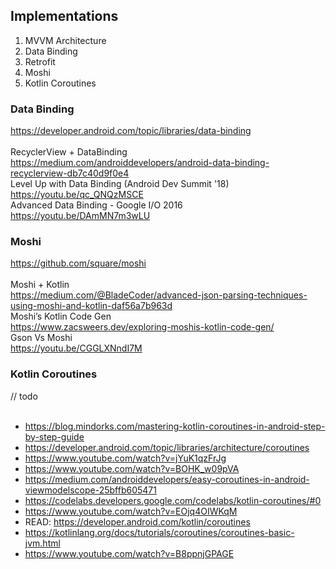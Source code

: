 ## Implementations


1. MVVM Architecture
2. Data Binding
3. Retrofit
4. Moshi
5. Kotlin Coroutines

### Data Binding
https://developer.android.com/topic/libraries/data-binding
<br><br>
RecyclerView + DataBinding
<br>
https://medium.com/androiddevelopers/android-data-binding-recyclerview-db7c40d9f0e4
<br>
Level Up with Data Binding (Android Dev Summit '18)
<br>
https://youtu.be/qc_QNQzMSCE
<br>
Advanced Data Binding - Google I/O 2016
<br>
https://youtu.be/DAmMN7m3wLU

### Moshi
https://github.com/square/moshi
<br><br>
Moshi + Kotlin
<br>
https://medium.com/@BladeCoder/advanced-json-parsing-techniques-using-moshi-and-kotlin-daf56a7b963d
<br>
Moshi’s Kotlin Code Gen
<br>
https://www.zacsweers.dev/exploring-moshis-kotlin-code-gen/
<br>
Gson Vs Moshi
<br>
https://youtu.be/CGGLXNndI7M

### Kotlin Coroutines
// todo
<br><br>
- https://blog.mindorks.com/mastering-kotlin-coroutines-in-android-step-by-step-guide
- https://developer.android.com/topic/libraries/architecture/coroutines
- https://www.youtube.com/watch?v=jYuK1qzFrJg
- https://www.youtube.com/watch?v=BOHK_w09pVA
- https://medium.com/androiddevelopers/easy-coroutines-in-android-viewmodelscope-25bffb605471
- https://codelabs.developers.google.com/codelabs/kotlin-coroutines/#0
- https://www.youtube.com/watch?v=EOjq4OIWKqM
- READ: https://developer.android.com/kotlin/coroutines
- https://kotlinlang.org/docs/tutorials/coroutines/coroutines-basic-jvm.html
- https://www.youtube.com/watch?v=B8ppnjGPAGE
